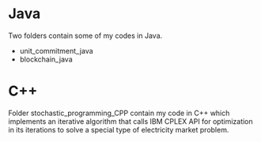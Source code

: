 # Java

Two folders contain some of my codes in Java. 
- unit_commitment_java 
- blockchain_java

# C++
Folder stochastic_programming_CPP contain my code in C++ which implements an iterative algorithm that calls  IBM CPLEX API for optimization in its iterations to solve a special type of electricity market problem.  